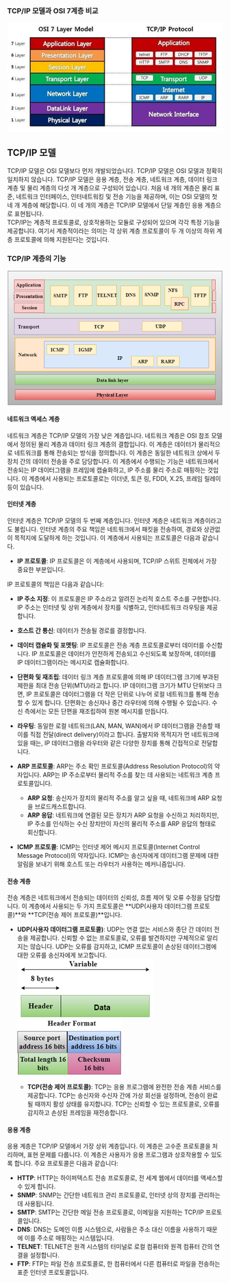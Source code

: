 ### TCP/IP 모델과 OSI 7계층 비교
![Tcp/Ip Osi7](./resource/TCPIP/OSi%20and%20TCP%20IP.jpg)

## TCP/IP 모델  
TCP/IP 모델은 OSI 모델보다 먼저 개발되었습니다. TCP/IP 모델은 OSI 모델과 정확히 일치하지 않습니다. TCP/IP 모델은 응용 계층, 전송 계층, 네트워크 계층, 데이터 링크 계층 및 물리 계층의 다섯 개 계층으로 구성되어 있습니다. 처음 네 개의 계층은 물리 표준, 네트워크 인터페이스, 인터네트워킹 및 전송 기능을 제공하며, 이는 OSI 모델의 첫 네 개 계층에 해당합니다. 이 네 개의 계층은 TCP/IP 모델에서 단일 계층인 응용 계층으로 표현됩니다.  
TCP/IP는 계층적 프로토콜로, 상호작용하는 모듈로 구성되어 있으며 각각 특정 기능을 제공합니다. 여기서 계층적이라는 의미는 각 상위 계층 프로토콜이 두 개 이상의 하위 계층 프로토콜에 의해 지원된다는 것입니다.

### TCP/IP 계층의 기능
![TCP/IP](./resource/TCPIP/Functions%20of%20TCP%20IP%20layers.png)

#### 네트워크 액세스 계층  
네트워크 계층은 TCP/IP 모델의 가장 낮은 계층입니다. 네트워크 계층은 OSI 참조 모델에서 정의된 물리 계층과 데이터 링크 계층의 결합입니다. 이 계층은 데이터가 물리적으로 네트워크를 통해 전송되는 방식을 정의합니다. 이 계층은 동일한 네트워크 상에서 두 장치 간의 데이터 전송을 주로 담당합니다. 이 계층에서 수행되는 기능은 네트워크에서 전송되는 IP 데이터그램을 프레임에 캡슐화하고, IP 주소를 물리 주소로 매핑하는 것입니다. 이 계층에서 사용되는 프로토콜로는 이더넷, 토큰 링, FDDI, X.25, 프레임 릴레이 등이 있습니다.

#### 인터넷 계층  
인터넷 계층은 TCP/IP 모델의 두 번째 계층입니다. 인터넷 계층은 네트워크 계층이라고도 불립니다. 인터넷 계층의 주요 책임은 네트워크에서 패킷을 전송하여, 경로와 상관없이 목적지에 도달하게 하는 것입니다. 이 계층에서 사용되는 프로토콜은 다음과 같습니다.

- **IP 프로토콜**: IP 프로토콜은 이 계층에서 사용되며, TCP/IP 스위트 전체에서 가장 중요한 부분입니다.

IP 프로토콜의 책임은 다음과 같습니다:
  - **IP 주소 지정**: 이 프로토콜은 IP 주소라고 알려진 논리적 호스트 주소를 구현합니다. IP 주소는 인터넷 및 상위 계층에서 장치를 식별하고, 인터네트워크 라우팅을 제공합니다.
  - **호스트 간 통신**: 데이터가 전송될 경로를 결정합니다.
  - **데이터 캡슐화 및 포맷팅**: IP 프로토콜은 전송 계층 프로토콜로부터 데이터를 수신합니다. IP 프로토콜은 데이터가 안전하게 전송되고 수신되도록 보장하며, 데이터를 IP 데이터그램이라는 메시지로 캡슐화합니다.
  - **단편화 및 재조립**: 데이터 링크 계층 프로토콜에 의해 IP 데이터그램 크기에 부과된 제한을 최대 전송 단위(MTU)라고 합니다. IP 데이터그램 크기가 MTU 단위보다 크면, IP 프로토콜은 데이터그램을 더 작은 단위로 나누어 로컬 네트워크를 통해 전송할 수 있게 합니다. 단편화는 송신자나 중간 라우터에 의해 수행될 수 있습니다. 수신 측에서는 모든 단편을 재조립하여 원본 메시지를 만듭니다.
  - **라우팅**: 동일한 로컬 네트워크(LAN, MAN, WAN)에서 IP 데이터그램을 전송할 때 이를 직접 전달(direct delivery)이라고 합니다. 출발지와 목적지가 먼 네트워크에 있을 때는, IP 데이터그램을 라우터와 같은 다양한 장치를 통해 간접적으로 전달합니다.

- **ARP 프로토콜**: ARP는 주소 확인 프로토콜(Address Resolution Protocol)의 약자입니다. ARP는 IP 주소로부터 물리적 주소를 찾는 데 사용되는 네트워크 계층 프로토콜입니다.
  - **ARP 요청**: 송신자가 장치의 물리적 주소를 알고 싶을 때, 네트워크에 ARP 요청을 브로드캐스트합니다.
  - **ARP 응답**: 네트워크에 연결된 모든 장치가 ARP 요청을 수신하고 처리하지만, IP 주소를 인식하는 수신 장치만이 자신의 물리적 주소를 ARP 응답의 형태로 회신합니다.

- **ICMP 프로토콜**: ICMP는 인터넷 제어 메시지 프로토콜(Internet Control Message Protocol)의 약자입니다. ICMP는 송신자에게 데이터그램 문제에 대한 알림을 보내기 위해 호스트 또는 라우터가 사용하는 메커니즘입니다.

#### 전송 계층  
전송 계층은 네트워크에서 전송되는 데이터의 신뢰성, 흐름 제어 및 오류 수정을 담당합니다. 이 계층에서 사용되는 두 가지 프로토콜은 **UDP(사용자 데이터그램 프로토콜)**와 **TCP(전송 제어 프로토콜)**입니다.

- **UDP(사용자 데이터그램 프로토콜)**: UDP는 연결 없는 서비스와 종단 간 데이터 전송을 제공합니다. 신뢰할 수 없는 프로토콜로, 오류를 발견하지만 구체적으로 알리지는 않습니다. UDP는 오류를 감지하고, ICMP 프로토콜이 손상된 데이터그램에 대한 오류를 송신자에게 보고합니다.
![udp1](./resource/TCPIP/udp패키.png)
![udp2](./resource/TCPIP/updHeader.png)

  - **TCP(전송 제어 프로토콜)**: TCP는 응용 프로그램에 완전한 전송 계층 서비스를 제공합니다. TCP는 송신자와 수신자 간에 가상 회선을 설정하며, 전송이 완료될 때까지 활성 상태를 유지합니다. TCP는 신뢰할 수 있는 프로토콜로, 오류를 감지하고 손상된 프레임을 재전송합니다.

#### 응용 계층  
응용 계층은 TCP/IP 모델에서 가장 상위 계층입니다. 이 계층은 고수준 프로토콜을 처리하며, 표현 문제를 다룹니다. 이 계층은 사용자가 응용 프로그램과 상호작용할 수 있도록 합니다. 주요 프로토콜은 다음과 같습니다:
- **HTTP**: HTTP는 하이퍼텍스트 전송 프로토콜로, 전 세계 웹에서 데이터를 액세스할 수 있게 합니다.
- **SNMP**: SNMP는 간단한 네트워크 관리 프로토콜로, 인터넷 상의 장치를 관리하는 데 사용됩니다.
- **SMTP**: SMTP는 간단한 메일 전송 프로토콜로, 이메일을 지원하는 TCP/IP 프로토콜입니다.
- **DNS**: DNS는 도메인 이름 시스템으로, 사람들은 주소 대신 이름을 사용하기 때문에 이를 주소로 매핑하는 시스템입니다.
- **TELNET**: TELNET은 원격 시스템의 터미널로 로컬 컴퓨터와 원격 컴퓨터 간의 연결을 설정합니다.
- **FTP**: FTP는 파일 전송 프로토콜로, 한 컴퓨터에서 다른 컴퓨터로 파일을 전송하는 표준 인터넷 프로토콜입니다.